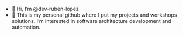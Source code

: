 - 👋 Hi, I’m @dev-ruben-lopez
- 👀 This is my personal github where I put my projects and workshops solutions. I’m interested in software architecture development and automation.


<!---
dev-ruben-lopez/dev-ruben-lopez is a ✨ special ✨ repository because its `README.md` (this file) appears on your GitHub profile.
You can click the Preview link to take a look at your changes.
--->
